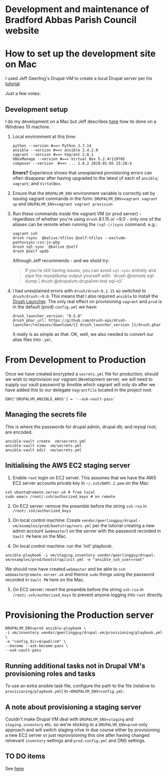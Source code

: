# Development and maintenance of Bradford Abbas Parish Council website

How to set up the development site on Mac
===============

I used Jeff Geerling's Drupal-VM to create a local Drupal server per his [tutorial](https://www.jeffgeerling.com/blog/2017/soup-nuts-using-drupal-vm-build-local-and-prod).

Just a few notes:

Development setup
-----------------

I do my development on a Mac but Jeff describes [here](http://docs.drupalvm.com/en/latest/getting-started/installation-windows/) how its done on a Windows 10 machine.

1. Local environment at this time:

    ```
    python --version #==> Python 2.7.14
    ansible --version #==> ansible 2.4.2.0
    vagrant --version #==> Vagrant 2.0.1
    VBoxManage --version #==> Virtual Box 5.2.4r119785
    composer --version  #==> ... 1.6.2 2018-01-05 15:28:4
    ```

    **Errors?** Experience shows that unexplained provisioning errors can often disappear after having upgraded to the latest of each of `ansible`; `vagrant`; and `VirtalBox`.

1. Ensure that the `DRUPALVM_ENV` environment variable is correctly set by issuing vagrant commands in the form: `DRUPALVM_ENV=vagrant vagrant up` and `DRUPALVM_ENV=vagrant vagrant provision`

2. Run these commands *inside* the vagrant VM (or prod server) - regardless of whether you're using `drush` 8.1.15 or ~9.0  - only one of the aliases can be remote when running the `(sql-|r)sync` command. e.g.:

    ```
    vagrant ssh
    drush rsync  @balive:%files @self:%files --exclude-paths=sync:css:js:php
    drush sql-sync  @balive @self
    drush @self updb
    ```

    Although Jeff recommends - and we shold try:

    > If you're still having issues, you can avoid `sql-sync` entirely
    > and pipe the mysqldump output yourself with:
    `drush @remote sql-dump | drush @drupalvm.drupalvm.test sql-cli``


3. I had unexplained errors with `drush/drush:8.1.15` so switched to `drush/drush:~9.0`. This means that I also required `ansible` to install  the [Drush Launcher](https://github.com/drush-ops/drush-launcher). The only real effect on provisioning `vagrant` and `prod` is in the default (prod) `config.yml` we have:

    ```
    drush_launcher_version: "0.5.0"
    drush_phar_url: https://github.com/drush-ops/drush-launcher/releases/download/{{ drush_launcher_version }}/drush.phar
    ```

    It really is as simple as that. OK, well, we also needed to convert our alias files into `.yml`.

From Development to Production
==============================

Once we have created encrypted a `secrets.yml` file for production; should we wish to reprovision our vagrant development server, we will need to supply our vault password tp Ansible which vagrant will only do after we have added this to our delegate `Vagrantfile` located in the project root.

```
ENV['DRUPALVM_ANSIBLE_ARGS'] = '--ask-vault-pass'
```


Managing the secrets file
---------------------------

This is where the passwords for drupal admin, drupal db; and mysql root;  are encoded.

```
ansible-vault create  vm/secrets.yml
ansible-vault view  vm/secrets.yml
ansible-vault edit  vm/secrets.yml
```


Initialising the AWS EC2 staging server
-------------------------------

1. Enable `root` login on EC2 server. This assumes that we have the AWS EC2 server accounts private key in `~/.ssh/BAPC-2.pem` on the Mac

  ```
  ssh ubuntu@remote.server.uk # from local
  sudo emacs /root/.ssh/authorized_keys # on remote
  ```

2. On EC2 server: remove the preamble before the string `ssh-rsa` in `/root/.ssh/authorized_keys`

3. On local control machine: Create `vendor/geerlingguy/drupal-vm/examples/prod/bootstrap/vars.yml` per the tutorial creating a new
admin account (`webmaster`) on the server with the password recorded in `Vault PW` here on the Mac.

4. On local control machine: run the 'init' playbook.

  ```
  ansible-playbook -i vm/staging.inventory vendor/geerlingguy/drupal-vm/examples/prod/bootstrap/init.yml -e "ansible_ssh_user=root"
  ```

  We should now have created `webmaster` and be able to `ssh webmaster@remote.server.uk` and thence `sudo`  things using the password recorded in `Vault PW` here on the Mac.

5. On EC2 server: revert the preamble before the string `ssh-rsa` in `/root/.ssh/authorized_keys` to prevent anyone logging into `root` directly.

Provisioning the Production server
==================================

```
DRUPALVM_ENV=prod ansible-playbook \
-i vm/inventory vendor/geerlingguy/drupal-vm/provisioning/playbook.yml \
-e "config_dir=$(pwd)/vm" \
--become --ask-become-pass \
--ask-vault-pass
```

Running additional tasks not in Drupal VM's provisioning roles and tasks
-------------------------------------------

To use an extra ansible task file, configure the path to the file (relative to `provisioning/playbook.yml`) in `<DRUPALVM_ENV>config.yml`:


A note about provisioning a staging server
--------------------------------

Couldn't make Drupal VM deal with `DRUPALVM_ENV=staging` and `staging.inventory` etc. so we're sticking to a `DRUPALVM_ENV=prod`-only approach and will switch staging->live in due course either by provisioning a new EC2 server or just reprovisioning this one after having changed relvevant `inventory` settings and `prod.config.yml` and DNS settings.


TO DO items
-----------

See [here](TODO.md)
